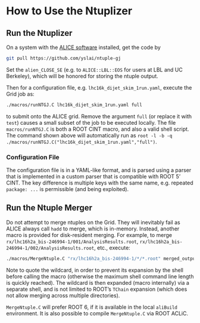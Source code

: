 # How to Use the Ntuplizer

## Run the Ntuplizer

On a system with the [ALICE software](https://alisw.github.io/alibuild/) installed, get the code by

```bash
git pull https://github.com/yslai/ntuple-gj
```

Set the `alien_CLOSE_SE` (e.g. to `ALICE::LBL::EOS` for users at LBL and UC Berkeley), which will be honored for storing the ntuple output.

Then for a configuration file, e.g. `lhc16k_dijet_skim_1run.yaml`, execute the Grid job as:

```bash
./macros/runNTGJ.C lhc16k_dijet_skim_1run.yaml full
```

to submit onto the ALICE grid. Remove the argument `full` (or replace it with `test`) causes a small subset of the job to be executed locally. The file `macros/runNTGJ.C` is both a ROOT CINT macro, and also a valid shell script. The command shown above will automatically run as `root -l -b -q ./macros/runNTGJ.C("lhc16k_dijet_skim_1run.yaml","full")`.

### Configuration File

The configuration file is in a YAML-like format, and is parsed using a parser that is implemented in a custom parser that is compatible with ROOT 5&rsquo; CINT. The key difference is multiple keys with the same name, e.g. repeated `package: ...` is permissible (and being exploited).

## Run the Ntuple Merger

Do not attempt to merge ntuples on the Grid. They will inevitably fail as ALICE always call `hadd` to merge, which is in-memory. Instead, another macro is provided for disk-resident merging. For example, to merge `rx/lhc16h2a_bis-246994-1/001/AnalysisResults.root`, `rx/lhc16h2a_bis-246994-1/002/AnalysisResults.root`, etc., execute:

```bash
./macros/MergeNtuple.C "rx/lhc16h2a_bis-246994-1/*/*.root" merged_output.root
```

Note to quote the wildcard, in order to prevent its expansion by the shell before calling the macro (otherwise the maximum shell command line length is quickly reached). The wildcard is then expanded (macro internally) via a separate shell, and is not limited to ROOT&rsquo;s `TChain` expansion (which does not allow merging across multiple directories).

`MergeNtuple.C` will prefer ROOT 6, if it is available in the local `aliBuild` environment. It is also possible to compile `MergeNtuple.C` via ROOT ACLiC.
